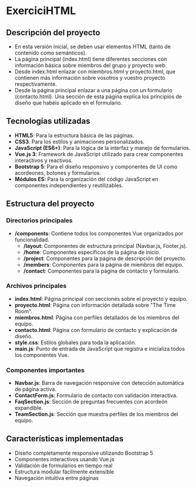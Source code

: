 # ExerciciHTML

## Descripción del proyecto
* En esta versión inicial, se deben usar elementos HTML (tanto de contenido como semánticos).
* La página principal (index.html) tiene diferentes secciones con información básica sobre miembros del grupo y proyecto web.
* Desde index.html enlazar con miembros.html y proyecto.html, que contienen más información sobre vosotros y vuestro proyecto respectivamente.
* Desde la página principal enlazar a una página con un formulario (contacto.html). Una sección de esta página explica los principios de diseño que habéis aplicado en el formulario.

## Tecnologías utilizadas

* **HTML5**: Para la estructura básica de las páginas.
* **CSS3**: Para los estilos y animaciones personalizados.
* **JavaScript (ES6+)**: Para la lógica de la interfaz y manejo de formularios.
* **Vue.js 3**: Framework de JavaScript utilizado para crear componentes interactivos y reactivos.
* **Bootstrap 5**: Para el diseño responsivo y componentes de UI como acordeones, botones y formularios.
* **Módulos ES**: Para la organización del código JavaScript en componentes independientes y reutilizables.

## Estructura del proyecto

### Directorios principales

* **/components**: Contiene todos los componentes Vue organizados por funcionalidad.
  * **/layout**: Componentes de estructura principal (Navbar.js, Footer.js).
  * **/home**: Componentes específicos de la página de inicio.
  * **/project**: Componentes para la página de descripción del proyecto.
  * **/members**: Componentes para la página de miembros del equipo.
  * **/contact**: Componentes para la página de contacto y formulario.

### Archivos principales

* **index.html**: Página principal con secciones sobre el proyecto y equipo.
* **proyecto.html**: Página con información detallada sobre "The Time Room".
* **miembros.html**: Página con perfiles detallados de los miembros del equipo.
* **contacto.html**: Página con formulario de contacto y explicación de diseño.
* **style.css**: Estilos globales para toda la aplicación.
* **main.js**: Punto de entrada de JavaScript que registra e inicializa todos los componentes Vue.

### Componentes importantes

* **Navbar.js**: Barra de navegación responsive con detección automática de página activa.
* **ContactForm.js**: Formulario de contacto con validación interactiva.
* **FaqSection.js**: Sección de preguntas frecuentes con acordeón expandible.
* **TeamSection.js**: Sección que muestra perfiles de los miembros del equipo.

## Características implementadas

* Diseño completamente responsive utilizando Bootstrap 5
* Componentes interactivos usando Vue.js
* Validación de formularios en tiempo real
* Estructura modular fácilmente extensible
* Navegación intuitiva entre páginas

